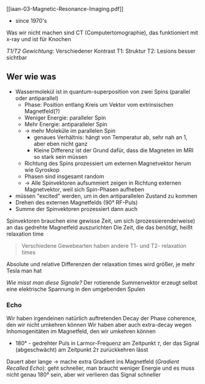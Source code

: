 [[iaan-03-Magnetic-Resonance-Imaging.pdf]]

- since 1970's

Was wir nicht machen sind CT (Computertomographie), das funktioniert mit x-ray und ist für Knochen

*T1/T2 Gewichtung:*
Verschiedener Kontrast
T1: Struktur
T2: Lesions besser sichtbar

## Wer wie was

- Wassermolekül ist in quantum-superposition von zwei Spins (parallel oder antiparallel)
	- Phase: Position entlang Kreis um Vektor vom extrinsischen Magnetfeld(?) 
	- Weniger Energie: paralleler Spin
	- Mehr Energie: antiparalleler Spin
	- -> mehr Moleküle im parallelen Spin
		- genaues Verhältnis: hängt von Temperatur ab, sehr nah an 1, aber eben nicht ganz
		- Kleine Differenz ist der Grund dafür, dass die Magneten im MRI so stark sein müssen
	- Richtung des Spins prozessiert um externen Magnetvektor herum wie Gyroskop
	- Phasen sind insgesamt random
	- -> Alle Spinvektoren aufsummiert zeigen in Richtung externen Magnetvektor, weil sich Spin-Phasen aufheben
- müssen "excited" werden, um in den antiparallelen Zustand zu kommen
- Drehen des externen Magnetfelds (90° RF-Puls)
- Summe der Spinvektoren prozessiert dann auch

Spinvektoren brauchen eine gewisse Zeit, um sich (prozessierenderweise) an das gedrehte Magnetfeld auszurichten
Die Zeit, die das benötigt, heißt relaxation time

> Verschiedene Gewebearten haben andere T1- und T2- relaxation times

Absolute und relative Differenzen der relaxation times wird größer, je mehr Tesla man hat

*Wie misst man diese Signale?*
Der rotierende Summenvektor erzeugt selbst eine elektrische Spannung in den umgebenden Spulen

### Echo

Wir haben irgendeinen natürlich auftretenden Decay der Phase coherence, den wir nicht umkehren können
Wir haben aber auch extra-decay wegen Inhomogenitäten im Magnetfeld, den wir umkehren können 

- 180° - gedrehter Puls in Larmor-Frequenz am Zeitpunkt $\tau$, der das Signal (abgeschwächt) am Zeitpunkt $2\tau$ zurückkehren lässt

Dauert aber lange -> mache extra Gradient ins Magnetfeld (*Gradient Recalled Echo*): geht schneller, man braucht weniger Energie und es muss nicht genau 180° sein, aber wir verlieren das Signal schneller

